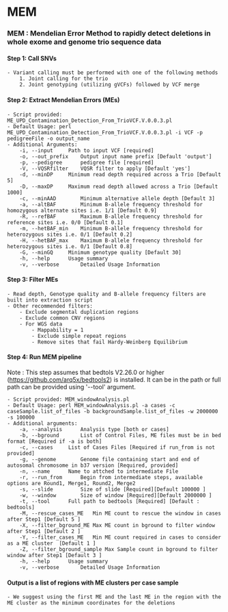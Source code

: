 # MEM
### MEM : Mendelian Error Method to rapidly detect deletions in whole exome and genome trio sequence data

#### Step 1: Call SNVs
	- Variant calling must be performed with one of the following methods
		1. Joint calling for the trio
		2. Joint genotyping (utilizing gVCFs) followed by VCF merge
		
#### Step 2: Extract Mendelian Errors (MEs) 
	- Script provided: ME_UPD_Contamination_Detection_From_TrioVCF.V.0.0.3.pl
	- Default Usage: perl ME_UPD_Contamination_Detection_From_TrioVCF.V.0.0.3.pl -i VCF -p pedigreeFile -o output_name
	- Additional Arguments:
		-i, --input		Path to input VCF [required]
		-o, --out_prefix	Output input name prefix [Default 'output']
		-p, --pedigree		pedigree file [required]
		-V, --VQSRfilter	VQSR filter to apply [Default 'yes']
		-d, --minDP		Minimum read depth required across a Trio [Default 5]
		-D, --maxDP		Maximum read depth allowed across a Trio [Default 1000]
		-c, --minAAD		Minimum alternative allele depth [Default 3]
		-a, --altBAF		Minimum B-allele frequency threshold for homozygous alternate sites i.e. 1/1 [Default 0.9]
		-R, --refBAF		Maximum B-allele frequency threshold for reference sites i.e. 0/0 [Default 0.1]
		-m, --hetBAF_min	Minimum B-allele frequency threshold for heterozygous sites i.e. 0/1 [Default 0.2]
		-H, --hetBAF_max	Maximum B-allele frequency threshold for heterozygous sites i.e. 0/1 [Default 0.8]
		-G, --minGQ		Minimum genotype quality [Default 30]
		-h, --help		Usage summary
		-v, --verbose		Detailed Usage Information

#### Step 3: Filter MEs
	- Read depth, Genotype quality and B-allele frequency filters are built into extraction script
	- Other recommended filters:
		- Exclude segmental duplication regions
		- Exclude common CNV regions
		- For WGS data
			- Mappability = 1
			- Exclude simple repeat regions
			- Remove sites that fail Hardy-Weinberg Equilibrium
			
#### Step 4: Run MEM pipeline

Note : This step assumes that bedtols V2.26.0 or higher (https://github.com/arq5x/bedtools2) is installed. It can be in the path or full path can be provided using '--tool' argument.

	- Script provided: MEM_windowAnalysis.pl
	- Default Usage: perl MEM_windowAnalysis.pl -a cases -c caseSample.list_of_files -b backgroundSample.list_of_files -w 2000000 -s 100000
	- Additional arguments:
		-a, --analysis		Analysis type [both or cases]
		-b, --bground		List of Control Files, ME files must be in bed format [Required if -a is both]
		-c, --cases		List of Cases Files [Required if run_from is not provided]
		-g, --genome		Genome file containing start and end of autosomal chromosome in b37 version [Required, provided]
		-n, --name		Name to attched to intermediate File
		-r, --run_from		Begin from intermediate steps, available options are Round1, Merge1, Round2, Merge2
		-s, --slide 		Size of slide [Required][Default 100000 ]
		-w, --window		Size of window [Required][Default 2000000 ]
		-t, --tool		Full path to bedtools [Required] [Default : bedtools]
		-M, --rescue_cases_ME 	Min ME count to rescue the window in cases after Step1 [Default 5 ]
		-X, --filter_bground_ME Max ME count in bground to filter window after Step1 [Default 2 ]	
		-Y, --filter_cases_ME 	Min ME count required in cases to consider as a ME cluster  [Default 1 ]
		-Z, --filter_bground_sample Max Sample count in bground to filter window after Step1 [Default 3 ]	
		-h, --help		Usage summary
		-v, --verbose		Detailed Usage Information
		
#### Output is a list of regions with ME clusters per case sample
	- We suggest using the first ME and the last ME in the region with the ME cluster as the minimum coordinates for the deletions 
	
